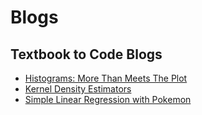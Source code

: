 # Blogs

## Textbook to Code Blogs
* <a href="blogs/histograms-1/histograms-1.nb.html">Histograms: More Than Meets The Plot</a>  
* <a href="blogs/kde-1/kde-1.nb.html">Kernel Density Estimators</a>  
* <a href="blogs/regression-1/regression-1.nb.html">Simple Linear Regression with Pokemon</a>  
